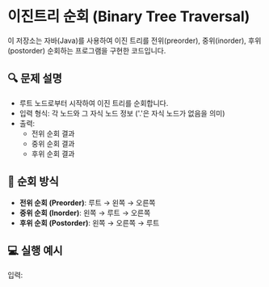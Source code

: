 # 이진트리 순회 (Binary Tree Traversal)

이 저장소는 자바(Java)를 사용하여 이진 트리를 전위(preorder), 중위(inorder), 후위(postorder) 순회하는 프로그램을 구현한 코드입니다.

## 🔍 문제 설명

- 루트 노드로부터 시작하여 이진 트리를 순회합니다.
- 입력 형식: 각 노드와 그 자식 노드 정보 ('.'은 자식 노드가 없음을 의미)
- 출력:  
  - 전위 순회 결과  
  - 중위 순회 결과  
  - 후위 순회 결과  

## 🧠 순회 방식

- **전위 순회 (Preorder)**: 루트 → 왼쪽 → 오른쪽  
- **중위 순회 (Inorder)**: 왼쪽 → 루트 → 오른쪽  
- **후위 순회 (Postorder)**: 왼쪽 → 오른쪽 → 루트

## 💻 실행 예시

입력:
